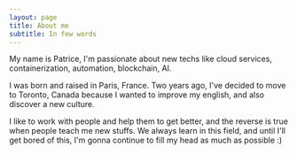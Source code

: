 ```yaml
---
layout: page
title: About me
subtitle: In few words
---
```


My name is Patrice, I'm passionate about new techs like cloud services, containerization, automation, blockchain, AI.

I was born and raised in Paris, France. Two years ago, I've decided to move to Toronto, Canada because I wanted to improve my english, and also discover a new culture.

I like to work with people and help them to get better, and the reverse is true when people teach me new stuffs. We always learn in this field, and until I'll get bored of this, I'm gonna continue to fill my head as much as possible :)
